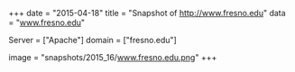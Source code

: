 
+++
date = "2015-04-18"
title = "Snapshot of http://www.fresno.edu"
data = "www.fresno.edu"

Server = ["Apache"]
domain = ["fresno.edu"]

  image = "snapshots/2015_16/www.fresno.edu.png"
+++
#
